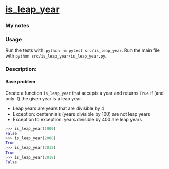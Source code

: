 # [is_leap_year](https://www.pythonmorsels.com/exercises/f04ba162d0664a13895f96c9587de8ae/)

### My notes

### Usage
Run the tests with: `python -m pytest src/is_leap_year`.
Run the main file with `python src/is_leap_year/is_leap_year.py`.

### Description:
#### Base problem
Create a function `is_leap_year` that accepts a year and returns `True` if (and only if) the given year is a leap year.

- Leap years are years that are divisible by 4
- Exception: centennials (years divisible by 100) are not leap years
- Exception to exception: years divisible by 400 are leap years
```python
>>> is_leap_year(1900)
False
>>> is_leap_year(2000)
True
>>> is_leap_year(2012)
True
>>> is_leap_year(2018)
False
```
